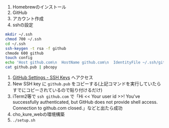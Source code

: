 1. Homebrewのインストール
1. GitHub
  1. アカウント作成
  1. sshの設定
  ```bash
  mkdir ~/.ssh
  chmod 700 ~/.ssh
  cd ~/.ssh
  ssh-keygen -t rsa -f github
  chmode 600 github
  touch config
  echo 'Host github.com\n  HostName github.com\n  IdentityFile ~/.ssh/github\n  User git\n' >> config
  cat github.pub | pbcopy
  ```

  1. [GitHub Settings - SSH Keys](https://github.com/settings/keys) へアクセス
  1. New SSH key に `github.pub` をコピーする(上記コマンドを実行していたらすでにコピーされているので貼り付けるだけ)
  1. iTerm2等で `ssh github.com` で「Hi << Your user id >>! You've successfully authenticated, but GitHub does not provide shell access.
  Connection to github.com closed.」などと出たら成功
3. cho_kure_webの環境構築
  1. `./setup.sh`

